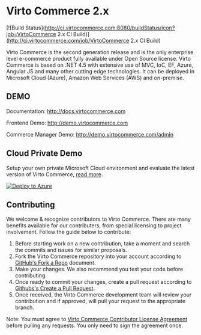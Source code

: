 Virto Commerce 2.x
============
[![Build Status](http://ci.virtocommerce.com:8080/buildStatus/icon?job=VirtoCommerce 2.x CI Build)](http://ci.virtocommerce.com/job/VirtoCommerce 2.x CI Build)

Virto Commerce is the second generation release and is the only enterprise level e-commerce product fully available under Open Source license. Virto Commerce is based on .NET 4.5 with extensive use of MVC, IoC, EF, Azure, Angular JS and many other cutting edge technologies. It can be deployed in Microsoft Cloud (Azure), Amazon Web Services (AWS) and on-premise.

DEMO
-----------

Documentation: http://docs.virtocommerce.com

Frontend Demo: http://demo.virtocommerce.com

Commerce Manager Demo: http://demo.virtocommerce.com/admin

Cloud Private Demo
-----------

Setup your own private Microsoft Cloud environment and evaluate the latest version of Virto Commerce, <a href="http://docs.virtocommerce.com/display/vc2devguide/Deploy+from+GitHub+to+Microsoft+Cloud+Azure" target="_blank">read more</a>.

<a href="https://azuredeploy.net/" target="_blank">
  <img alt="Deploy to Azure" src="http://azuredeploy.net/deploybutton.png"/>
</a>

Contributing
-----------
We welcome & recognize contributors to Virto Commerce. There are many benefits available for our contributers, from special licensing to project involvement. Follow the guide below to contribute:

1. Before starting work on a new contribution, take a moment and search the commits and issues for similar proposals.
2. Fork the Virto Commerce repository into your account according to <a href="https://help.github.com/articles/fork-a-repo/">GitHub's Fork a Repo</a> document.
3. Make your changes. We also recommend you test your code before contributing.
4. Once ready to commit your changes, create a pull request according to <a href="https://help.github.com/articles/creating-a-pull-request/">Githubs's Create a Pull Request</a>.
5. Once received, the Virto Commerce development team will review your contribution and if approved, will pull your request to the appropriate branch.

Note: You must agree to <a href="http://virtocommerce.com/contribute-agreement">Virto Commerce Contributor License Agreement</a> before pulling any requests. You only need to sign the agreement once.
